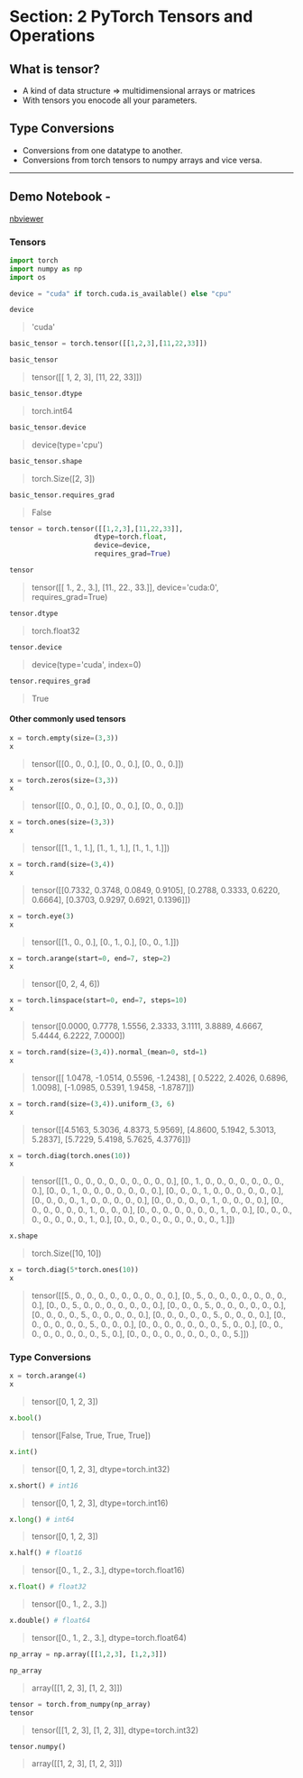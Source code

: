 # Section: 2 PyTorch Tensors and Operations

## What is tensor?

- A kind of data structure => multidimensional arrays or matrices 
- With tensors you enocode all your parameters.

## Type Conversions

- Conversions from one datatype to another.
- Conversions from torch tensors to numpy arrays and vice versa.


---

## Demo Notebook - 
[nbviewer](https://nbviewer.org/github/c17hawke/Pytorch-basics/blob/main/codebase/2%20PyTorch%20Tensors%20and%20Operations.ipynb)

### Tensors

```py linenums="1"
import torch
import numpy as np
import os
```

```py linenums="1" 
device = "cuda" if torch.cuda.is_available() else "cpu"

device
```
>    'cuda'

```py linenums="1"
basic_tensor = torch.tensor([[1,2,3],[11,22,33]])

basic_tensor
```
>    tensor([[ 1,  2,  3],
            [11, 22, 33]])


```py linenums="1"
basic_tensor.dtype
```

>    torch.int64


```py linenums="1"
basic_tensor.device
```

>    device(type='cpu')

```py linenums="1"
basic_tensor.shape
```

>    torch.Size([2, 3])


```py linenums="1"
basic_tensor.requires_grad
```
>    False

```py linenums="1"
tensor = torch.tensor([[1,2,3],[11,22,33]],
                     dtype=torch.float,
                     device=device,
                     requires_grad=True)

tensor
```

>    tensor([[ 1.,  2.,  3.],
            [11., 22., 33.]], device='cuda:0', requires_grad=True)


```py linenums="1"
tensor.dtype
```

>    torch.float32

```py linenums="1"
tensor.device
```
>    device(type='cuda', index=0)

```py linenums="1"
tensor.requires_grad
```
>    True

#### Other commonly used tensors

```py linenums="1"
x = torch.empty(size=(3,3))
x
```
>    tensor([[0., 0., 0.],
            [0., 0., 0.],
            [0., 0., 0.]])

```py linenums="1"
x = torch.zeros(size=(3,3))
x
```
>    tensor([[0., 0., 0.],
            [0., 0., 0.],
            [0., 0., 0.]])

```py linenums="1"
x = torch.ones(size=(3,3))
x
```
>    tensor([[1., 1., 1.],
            [1., 1., 1.],
            [1., 1., 1.]])

```py linenums="1"
x = torch.rand(size=(3,4))
x
```
>    tensor([[0.7332, 0.3748, 0.0849, 0.9105],
            [0.2788, 0.3333, 0.6220, 0.6664],
            [0.3703, 0.9297, 0.6921, 0.1396]])

```py linenums="1"
x = torch.eye(3)
x
```

>    tensor([[1., 0., 0.],
            [0., 1., 0.],
            [0., 0., 1.]])

```py linenums="1"
x = torch.arange(start=0, end=7, step=2)
x
```
>    tensor([0, 2, 4, 6])

```py linenums="1"
x = torch.linspace(start=0, end=7, steps=10)
x
```

>    tensor([0.0000, 0.7778, 1.5556, 2.3333, 3.1111, 3.8889, 4.6667, 5.4444, 6.2222,
            7.0000])

```py linenums="1"
x = torch.rand(size=(3,4)).normal_(mean=0, std=1)
x
```

>    tensor([[ 1.0478, -1.0514,  0.5596, -1.2438],
            [ 0.5222,  2.4026,  0.6896,  1.0098],
            [-1.0985,  0.5391,  1.9458, -1.8787]])

```py linenums="1"
x = torch.rand(size=(3,4)).uniform_(3, 6)
x
```

>    tensor([[4.5163, 5.3036, 4.8373, 5.9569],
            [4.8600, 5.1942, 5.3013, 5.2837],
            [5.7229, 5.4198, 5.7625, 4.3776]])

```py linenums="1"
x = torch.diag(torch.ones(10))
x
```

>    tensor([[1., 0., 0., 0., 0., 0., 0., 0., 0., 0.],
            [0., 1., 0., 0., 0., 0., 0., 0., 0., 0.],
            [0., 0., 1., 0., 0., 0., 0., 0., 0., 0.],
            [0., 0., 0., 1., 0., 0., 0., 0., 0., 0.],
            [0., 0., 0., 0., 1., 0., 0., 0., 0., 0.],
            [0., 0., 0., 0., 0., 1., 0., 0., 0., 0.],
            [0., 0., 0., 0., 0., 0., 1., 0., 0., 0.],
            [0., 0., 0., 0., 0., 0., 0., 1., 0., 0.],
            [0., 0., 0., 0., 0., 0., 0., 0., 1., 0.],
            [0., 0., 0., 0., 0., 0., 0., 0., 0., 1.]])

```py linenums="1"
x.shape
```

>    torch.Size([10, 10])

```py linenums="1"
x = torch.diag(5*torch.ones(10))
x
```

>    tensor([[5., 0., 0., 0., 0., 0., 0., 0., 0., 0.],
            [0., 5., 0., 0., 0., 0., 0., 0., 0., 0.],
            [0., 0., 5., 0., 0., 0., 0., 0., 0., 0.],
            [0., 0., 0., 5., 0., 0., 0., 0., 0., 0.],
            [0., 0., 0., 0., 5., 0., 0., 0., 0., 0.],
            [0., 0., 0., 0., 0., 5., 0., 0., 0., 0.],
            [0., 0., 0., 0., 0., 0., 5., 0., 0., 0.],
            [0., 0., 0., 0., 0., 0., 0., 5., 0., 0.],
            [0., 0., 0., 0., 0., 0., 0., 0., 5., 0.],
            [0., 0., 0., 0., 0., 0., 0., 0., 0., 5.]])

### Type Conversions

```py linenums="1"
x = torch.arange(4)
x
```

>    tensor([0, 1, 2, 3])




```py linenums="1"
x.bool()
```




>    tensor([False,  True,  True,  True])




```py linenums="1"
x.int()
```




>    tensor([0, 1, 2, 3], dtype=torch.int32)




```py linenums="1"
x.short() # int16
```




>    tensor([0, 1, 2, 3], dtype=torch.int16)




```py linenums="1"
x.long() # int64
```




>    tensor([0, 1, 2, 3])




```py linenums="1"
x.half() # float16
```




>   tensor([0., 1., 2., 3.], dtype=torch.float16)




```py linenums="1"
x.float() # float32
```




>    tensor([0., 1., 2., 3.])




```py linenums="1"
x.double() # float64
```




>    tensor([0., 1., 2., 3.], dtype=torch.float64)




```py linenums="1"
np_array = np.array([[1,2,3], [1,2,3]])

np_array
```




>    array([[1, 2, 3],
           [1, 2, 3]])




```py linenums="1"
tensor = torch.from_numpy(np_array)
tensor
```




>    tensor([[1, 2, 3],
            [1, 2, 3]], dtype=torch.int32)




```py linenums="1"
tensor.numpy()
```




>    array([[1, 2, 3],
           [1, 2, 3]])

